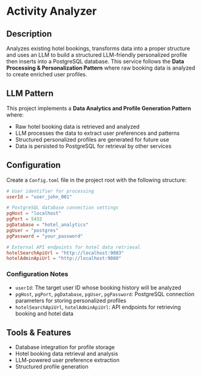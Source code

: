 # Activity Analyzer

## Description
Analyzes existing hotel bookings, transforms data into a proper structure and uses an LLM to build a structured LLM-friendly personalized profile then inserts into a PostgreSQL database. This service follows the **Data Processing & Personalization Pattern** where raw booking data is analyzed to create enriched user profiles.

## LLM Pattern
This project implements a **Data Analytics and Profile Generation Pattern** where:
- Raw hotel booking data is retrieved and analyzed
- LLM processes the data to extract user preferences and patterns
- Structured personalized profiles are generated for future use
- Data is persisted to PostgreSQL for retrieval by other services

## Configuration

Create a `Config.toml` file in the project root with the following structure:

```toml
# User identifier for processing
userId = "user_john_001"

# PostgreSQL database connection settings
pgHost = "localhost"
pgPort = 5432
pgDatabase = "hotel_analytics"
pgUser = "postgres"
pgPassword = "your_password"

# External API endpoints for hotel data retrieval
hotelSearchApiUrl = "http://localhost:9083"
hotelAdminApiUrl = "http://localhost:9080"
```

### Configuration Notes
- `userId`: The target user ID whose booking history will be analyzed
- `pgHost`, `pgPort`, `pgDatabase`, `pgUser`, `pgPassword`: PostgreSQL connection parameters for storing personalized profiles
- `hotelSearchApiUrl`, `hotelAdminApiUrl`: API endpoints for retrieving booking and hotel data

## Tools & Features
- Database integration for profile storage
- Hotel booking data retrieval and analysis
- LLM-powered user preference extraction
- Structured profile generation
